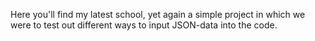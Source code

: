 Here you'll find my latest school, yet again a simple project in which we were to test out different ways to input JSON-data into the code. 
